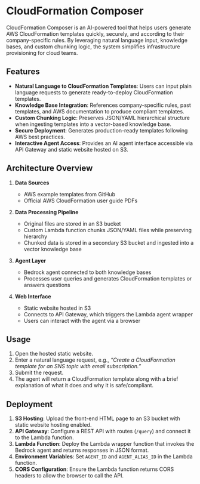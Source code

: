 # CloudFormation Composer

CloudFormation Composer is an AI-powered tool that helps users generate AWS CloudFormation templates quickly, securely, and according to their company-specific rules. By leveraging natural language input, knowledge bases, and custom chunking logic, the system simplifies infrastructure provisioning for cloud teams.

## Features

- **Natural Language to CloudFormation Templates**: Users can input plain language requests to generate ready-to-deploy CloudFormation templates.  
- **Knowledge Base Integration**: References company-specific rules, past templates, and AWS documentation to produce compliant templates.  
- **Custom Chunking Logic**: Preserves JSON/YAML hierarchical structure when ingesting templates into a vector-based knowledge base.  
- **Secure Deployment**: Generates production-ready templates following AWS best practices.  
- **Interactive Agent Access**: Provides an AI agent interface accessible via API Gateway and static website hosted on S3.

## Architecture Overview

1. **Data Sources**  
   - AWS example templates from GitHub  
   - Official AWS CloudFormation user guide PDFs  

2. **Data Processing Pipeline**  
   - Original files are stored in an S3 bucket  
   - Custom Lambda function chunks JSON/YAML files while preserving hierarchy  
   - Chunked data is stored in a secondary S3 bucket and ingested into a vector knowledge base  

3. **Agent Layer**  
   - Bedrock agent connected to both knowledge bases  
   - Processes user queries and generates CloudFormation templates or answers questions  

4. **Web Interface**  
   - Static website hosted in S3  
   - Connects to API Gateway, which triggers the Lambda agent wrapper  
   - Users can interact with the agent via a browser  

## Usage

1. Open the hosted static website.  
2. Enter a natural language request, e.g., _“Create a CloudFormation template for an SNS topic with email subscription.”_  
3. Submit the request.  
4. The agent will return a CloudFormation template along with a brief explanation of what it does and why it is safe/compliant.  

## Deployment

1. **S3 Hosting**: Upload the front-end HTML page to an S3 bucket with static website hosting enabled.  
2. **API Gateway**: Configure a REST API with routes (`/query`) and connect it to the Lambda function.  
3. **Lambda Function**: Deploy the Lambda wrapper function that invokes the Bedrock agent and returns responses in JSON format.  
4. **Environment Variables**: Set `AGENT_ID` and `AGENT_ALIAS_ID` in the Lambda function.  
5. **CORS Configuration**: Ensure the Lambda function returns CORS headers to allow the browser to call the API.  
